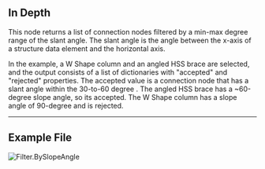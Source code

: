 ## In Depth
This node returns a list of connection nodes filtered by a min-max degree range of the slant angle.  The slant angle is the angle between the x-axis of a structure data element and the horizontal axis.

In the example, a W Shape column and an angled HSS brace are selected, and the output consists of a list of dictionaries with "accepted" and "rejected" properties.  The accepted value is a connection node that has a slant angle within the 30-to-60 degree . The angled HSS brace has a ~60-degree slope angle, so its accepted. The W Shape column has a slope angle of 90-degree and is rejected.
___
## Example File

![Filter.BySlopeAngle](./AdvanceSteel.ConnectionAutomation.Nodes.Filter.BySlopeAngle_img.jpg)